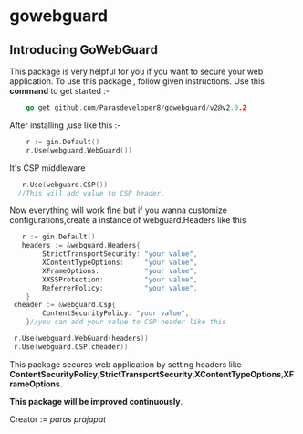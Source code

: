 # gowebguard

## Introducing GoWebGuard

This package is very helpful for you if you want to secure your web application.
To use this package , follow given instructions.
Use this **command** to get started :-

```go
    go get github.com/Parasdeveloper8/gowebguard/v2@v2.0.2
```
After installing ,use like this :-

```go
    r := gin.Default()
    r.Use(webguard.WebGuard())
```

It's CSP middleware
```go
   r.Use(webguard.CSP())
  //This will add value to CSP header.
```

Now everything will work fine but if you wanna customize configurations,create a instance of webguard.Headers like this
```go
   r := gin.Default()
   headers := &webguard.Headers{
		StrictTransportSecurity: "your value",
		XContentTypeOptions:     "your value",
		XFrameOptions:           "your value",
		XXSSProtection:          "your value",
		ReferrerPolicy:          "your value",
	}
 cheader := &webguard.Csp{
		ContentSecurityPolicy: "your value",
	}//you can add your value to CSP header like this

 r.Use(webguard.WebGuard(headers))
 r.Use(webguard.CSP(cheader))
```

This package secures web application by setting headers like **ContentSecurityPolicy**,**StrictTransportSecurity**,**XContentTypeOptions**,**XFrameOptions**.


**This package will be improved continuously**.

Creator := *paras prajapat*
  
